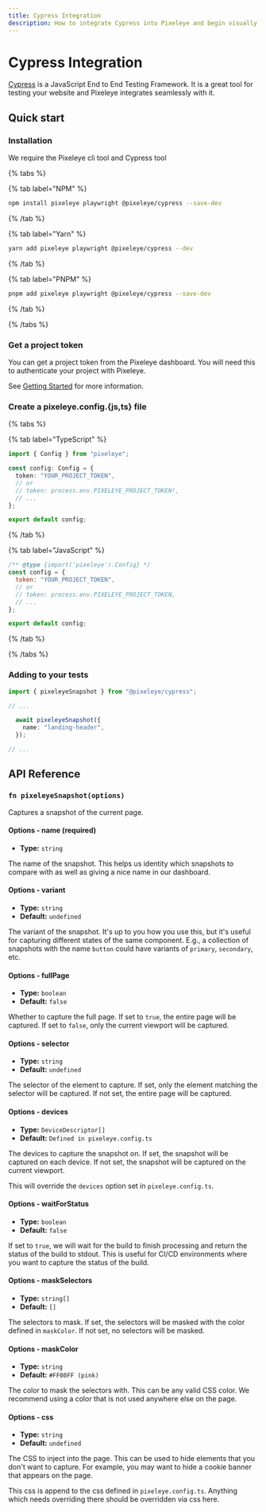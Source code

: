 ```yaml
---
title: Cypress Integration
description: How to integrate Cypress into Pixeleye and begin visually testing your website. Get setup in minutes with this guide.
---
```


# Cypress Integration

[Cypress](https://cypress.io) is a JavaScript End to End Testing Framework. It is a great tool for testing your website and Pixeleye integrates seamlessly with it.

## Quick start

### Installation

We require the Pixeleye cli tool and Cypress tool

{% tabs %}

{% tab label="NPM" %}

```bash
npm install pixeleye playwright @pixeleye/cypress --save-dev
```

{% /tab %}

{% tab label="Yarn" %}

```bash
yarn add pixeleye playwright @pixeleye/cypress --dev
```

{% /tab %}

{% tab label="PNPM" %}

```bash
pnpm add pixeleye playwright @pixeleye/cypress --save-dev
```

{% /tab %}

{% /tabs %}

### Get a project token

You can get a project token from the Pixeleye dashboard. You will need this to authenticate your project with Pixeleye.

See [Getting Started](/docs/01-getting-started/02-setup.md) for more information.

### Create a pixeleye.config.{js,ts} file

{% tabs %}

{% tab label="TypeScript" %}

```pixeleye.config.ts
import { Config } from "pixeleye";

const config: Config = {
  token: "YOUR_PROJECT_TOKEN",
  // or
  // token: process.env.PIXELEYE_PROJECT_TOKEN!,
  // ...
};

export default config;
```

{% /tab %}

{% tab label="JavaScript" %}

```pixeleye.config.js
/** @type {import('pixeleye').Config} */
const config = {
  token: "YOUR_PROJECT_TOKEN",
  // or
  // token: process.env.PIXELEYE_PROJECT_TOKEN,
  // ...
};

export default config;
```

{% /tab %}

{% /tabs %}

### Adding to your tests

```someTest.cy.ts
import { pixeleyeSnapshot } from "@pixeleye/cypress";

// ...

  await pixeleyeSnapshot({
    name: "landing-header",
  });

// ...
```

## API Reference

### `fn pixeleyeSnapshot(options)`

Captures a snapshot of the current page.

#### Options - name (required)

- **Type:** `string`

The name of the snapshot. This helps us identity which snapshots to compare with as well as giving a nice name in our dashboard.

#### Options - variant

- **Type:** `string`
- **Default:** `undefined`

The variant of the snapshot. It's up to you how you use this, but it's useful for capturing different states of the same component. E.g., a collection of snapshots with the name `button` could have variants of `primary`, `secondary`, etc.

#### Options - fullPage

- **Type:** `boolean`
- **Default:** `false`

Whether to capture the full page. If set to `true`, the entire page will be captured. If set to `false`, only the current viewport will be captured.

#### Options - selector

- **Type:** `string`
- **Default:** `undefined`

The selector of the element to capture. If set, only the element matching the selector will be captured. If not set, the entire page will be captured.

#### Options - devices

- **Type:** `DeviceDescriptor[]`
- **Default:** `Defined in pixeleye.config.ts`

The devices to capture the snapshot on. If set, the snapshot will be captured on each device. If not set, the snapshot will be captured on the current viewport.

This will override the `devices` option set in `pixeleye.config.ts`.

#### Options - waitForStatus

- **Type:** `boolean`
- **Default:** `false`

If set to `true`, we will wait for the build to finish processing and return the status of the build to stdout.
This is useful for CI/CD environments where you want to capture the status of the build.

#### Options - maskSelectors

- **Type:** `string[]`
- **Default:** `[]`

The selectors to mask. If set, the selectors will be masked with the color defined in `maskColor`. If not set, no selectors will be masked.

#### Options - maskColor

- **Type:** `string`
- **Default:** `#FF00FF (pink)`

The color to mask the selectors with. This can be any valid CSS color. We recommend using a color that is not used anywhere else on the page.

#### Options - css

- **Type:** `string`
- **Default:** `undefined`

The CSS to inject into the page. This can be used to hide elements that you don't want to capture. For example, you may want to hide a cookie banner that appears on the page.

This css is append to the css defined in `pixeleye.config.ts`. Anything which needs overriding there should be overridden via css here.
